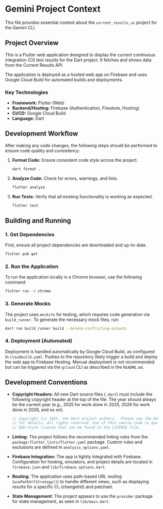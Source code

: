 # Gemini Project Context

This file provides essential context about the `current_results_ui` project for the Gemini CLI.

## Project Overview

This is a Flutter web application designed to display the current continuous integration (CI) test results for the Dart project. It fetches and shows data from the Current Results API.

The application is deployed as a hosted web app on Firebase and uses Google Cloud Build for automated builds and deployments.

### Key Technologies

*   **Framework:** Flutter (Web)
*   **Backend/Hosting:** Firebase (Authentication, Firestore, Hosting)
*   **CI/CD:** Google Cloud Build
*   **Language:** Dart

## Development Workflow

After making any code changes, the following steps should be performed to ensure code quality and consistency:

1.  **Format Code:** Ensure consistent code style across the project.
    ```sh
    dart format .
    ```

2.  **Analyze Code:** Check for errors, warnings, and lints.
    ```sh
    flutter analyze
    ```

3.  **Run Tests:** Verify that all existing functionality is working as expected.
    ```sh
    flutter test
    ```

## Building and Running

### 1. Get Dependencies

First, ensure all project dependencies are downloaded and up-to-date.

```sh
flutter pub get
```

### 2. Run the Application

To run the application locally in a Chrome browser, use the following command:

```sh
flutter run -d chrome
```

### 3. Generate Mocks

The project uses `mockito` for testing, which requires code generation via `build_runner`. To generate the necessary mock files, run:

```sh
dart run build_runner build --delete-conflicting-outputs
```

### 4. Deployment (Automated)

Deployment is handled automatically by Google Cloud Build, as configured in `cloudbuild.yaml`. Pushes to the repository likely trigger a build and deploy the web app to Firebase Hosting. Manual deployment is not recommended but can be triggered via the `gcloud` CLI as described in the `README.md`.

## Development Conventions

*   **Copyright Headers:** All new Dart source files (`.dart`) must include the following copyright header at the top of the file. The year should always be the current year (e.g., 2025 for work done in 2025, 2026 for work done in 2026, and so on).

    ```dart
    // Copyright (c) 2025, the Dart project authors.  Please see the AUTHORS file
    // for details. All rights reserved. Use of this source code is governed by a
    // BSD-style license that can be found in the LICENSE file.
    ```

*   **Linting:** The project follows the recommended linting rules from the `package:flutter_lints/flutter.yaml` package. Custom rules and exclusions are defined in `analysis_options.yaml`.
*   **Firebase Integration:** The app is tightly integrated with Firebase. Configuration for hosting, emulators, and project details are located in `firebase.json` and `lib/firebase_options.dart`.
*   **Routing:** The application uses path-based URL routing (`usePathUrlStrategy()`) to handle different views, such as displaying results for a specific CL (changelist) and patchset.
*   **State Management:** The project appears to use the `provider` package for state management, as seen in `lib/main.dart`.
